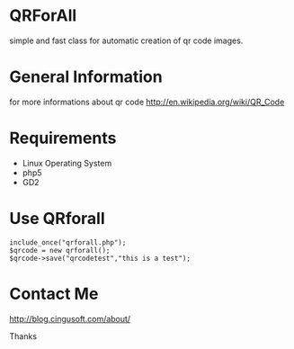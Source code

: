 # QRForAll #

simple and fast class for automatic creation of qr code images.

# General Information #

for more informations about qr code
http://en.wikipedia.org/wiki/QR_Code

# Requirements #

  * Linux Operating System
  * php5
  * GD2

# Use QRforall #
```
include_once("qrforall.php");
$qrcode = new qrforall();
$qrcode->save("qrcodetest","this is a test");
```

# Contact Me #
http://blog.cingusoft.com/about/

Thanks